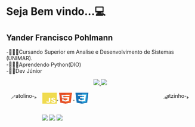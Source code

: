 <h1>Seja Bem vindo...💻</h1>
<h2>Yander Francisco Pohlmann</h2>

-👨🏼‍🎓Cursando Superior em Analise e Desenvolvimento de Sistemas (UNIMAR).<br>
-🕵🏽‍♂️Aprendendo Python(DIO)<br>
-👶🏽Dev Júnior<br>

</div>

<div align="center">
  <a href="https://github.com/Yandev051">
  <img height="180em" src="https://github-readme-stats.vercel.app/api?username=YanDev051&show_icons=true&theme=dracula&include_all_commits=true&count_private=true"/>
  <img height="180em" src="https://github-readme-stats.vercel.app/api/top-langs/?username=YanDev051&layout=compact&langs_count=7&theme=dracula"/>
</div>
  
<div style="display: inline_block"><br>
  <img align="center" alt="Yander-Js" height="30" width="40" src="https://raw.githubusercontent.com/devicons/devicon/master/icons/javascript/javascript-plain.svg">
  <img align="center" alt="Yander-HTML" height="30" width="40" src="https://raw.githubusercontent.com/devicons/devicon/master/icons/html5/html5-original.svg">
  <img align="center" alt="Yander-CSS" height="30" width="40" src="https://raw.githubusercontent.com/devicons/devicon/master/icons/css3/css3-original.svg">
  <img align="right" alt="gitzinho-pic" height="150" style="border-radius:50px;" src="https://octodex.github.com/images/daftpunktocat-guy.gif">
   <img align="left" alt="Patolino-pic" height="150" style="border-radius:50px;" src="https://3.bp.blogspot.com/-buPPN2g1xVs/VPxIs_kK_wI/AAAAAAACFjM/AIwt-QoWupE/s1600/73.gif">
  
</div>
  
  ##
 
<div> 
  
  <a href="https://www.instagram.com/yanderpohlmann/" target="_blank"><img src="https://img.shields.io/badge/-Instagram-%23E4405F?style=for-the-badge&logo=instagram&logoColor=white" target="_blank"></a>
  <a href = "yanderfrancisco@gmail.com"><img src="https://img.shields.io/badge/-Gmail-%23333?style=for-the-badge&logo=gmail&logoColor=white" target="_blank"></a>
  <a href="https://www.linkedin.com/in/yander-pohlmann-676986b9/" target="_blank"><img src="https://img.shields.io/badge/-LinkedIn-%230077B5?style=for-the-badge&logo=linkedin&logoColor=white" target="_blank"></a> 
 
 
</div>
<!---
YanDev051/YanDev051 is a ✨ special ✨ repository because its `README.md` (this fil
You can click the Preview link to take a look at your changes.

--->
